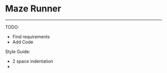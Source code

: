 # Maze Runner
-------------
TODO:
+ Find requirements
+ Add Code

Style Guide:
+ 2 space indentation
+ 